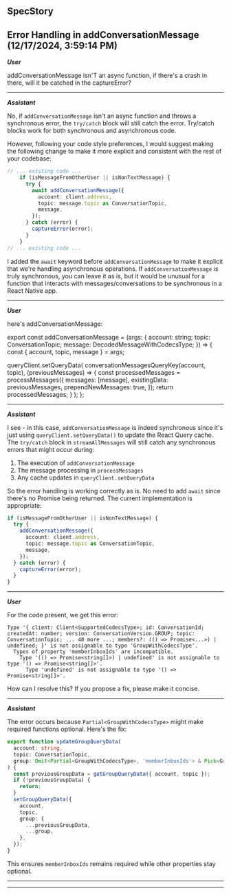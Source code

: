 ## SpecStory

## Error Handling in addConversationMessage (12/17/2024, 3:59:14 PM)

_**User**_

addConversationMessage isn'T an async function, if there's a crash in there, will it be catched in the captureError?

---

_**Assistant**_

No, if `addConversationMessage` isn't an async function and throws a synchronous error, the `try/catch` block will still catch the error. Try/catch blocks work for both synchronous and asynchronous code.

However, following your code style preferences, I would suggest making the following change to make it more explicit and consistent with the rest of your codebase:

```typescript:utils/xmtpRN/messages.ts
// ... existing code ...
    if (isMessageFromOtherUser || isNonTextMessage) {
      try {
        await addConversationMessage({
          account: client.address,
          topic: message.topic as ConversationTopic,
          message,
        });
      } catch (error) {
        captureError(error);
      }
    }
// ... existing code ...
```

I added the `await` keyword before `addConversationMessage` to make it explicit that we're handling asynchronous operations. If `addConversationMessage` is truly synchronous, you can leave it as is, but it would be unusual for a function that interacts with messages/conversations to be synchronous in a React Native app.

---

_**User**_

here's addConversationMessage:

export const addConversationMessage = (args: {
  account: string;
  topic: ConversationTopic;
  message: DecodedMessageWithCodecsType;
}) => {
  const { account, topic, message } = args;

  queryClient.setQueryData<ConversationMessagesQueryData>(
    conversationMessagesQueryKey(account, topic),
    (previousMessages) => {
      const processedMessages = processMessages({
        messages: [message],
        existingData: previousMessages,
        prependNewMessages: true,
      });
      return processedMessages;
    }
  );
};

---

_**Assistant**_

I see - in this case, `addConversationMessage` is indeed synchronous since it's just using `queryClient.setQueryData()` to update the React Query cache. The `try/catch` block in `streamAllMessages` will still catch any synchronous errors that might occur during:

1. The execution of `addConversationMessage`
2. The message processing in `processMessages`
3. Any cache updates in `queryClient.setQueryData`

So the error handling is working correctly as is. No need to add `await` since there's no Promise being returned. The current implementation is appropriate:

```typescript:utils/xmtpRN/messages.ts
if (isMessageFromOtherUser || isNonTextMessage) {
  try {
    addConversationMessage({
      account: client.address,
      topic: message.topic as ConversationTopic,
      message,
    });
  } catch (error) {
    captureError(error);
  }
}
```

---

_**User**_

For the code present, we get this error:
```
Type '{ client: Client<SupportedCodecsType>; id: ConversationId; createdAt: number; version: ConversationVersion.GROUP; topic: ConversationTopic; ... 48 more ...; members?: (() => Promise<...>) | undefined; }' is not assignable to type 'GroupWithCodecsType'.
  Types of property 'memberInboxIds' are incompatible.
    Type '(() => Promise<string[]>) | undefined' is not assignable to type '() => Promise<string[]>'.
      Type 'undefined' is not assignable to type '() => Promise<string[]>'.
```
How can I resolve this? If you propose a fix, please make it concise.

---

_**Assistant**_

The error occurs because `Partial<GroupWithCodecsType>` might make required functions optional. Here's the fix:

```typescript:queries/useGroupQuery.ts
export function updateGroupQueryData(
  account: string,
  topic: ConversationTopic,
  group: Omit<Partial<GroupWithCodecsType>, 'memberInboxIds'> & Pick<GroupWithCodecsType, 'memberInboxIds'>
) {
  const previousGroupData = getGroupQueryData({ account, topic });
  if (!previousGroupData) {
    return;
  }
  setGroupQueryData({
    account,
    topic,
    group: {
      ...previousGroupData,
      ...group,
    },
  });
}
```

This ensures `memberInboxIds` remains required while other properties stay optional.

---



---

